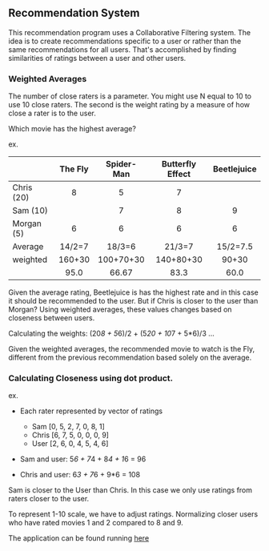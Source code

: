 ## Recommendation System

This recommendation program uses a Collaborative Filtering system. The idea is to create recommendations specific to a user or rather than the same recommendations for all users. That's accomplished by finding similarities of ratings between a user and other users.


### Weighted Averages

The number of close raters is a parameter. You might use N equal to 10 to use 10 close raters. The second is the weight rating by a measure of how close a rater is to the user.

Which movie has the highest average?

ex.

|               | The Fly | Spider-Man | Butterfly Effect | Beetlejuice  |
| :------------ | :-----: | :--------: | :--------------: | :----------: |   
|   Chris  (20) |     8   |      5     |        7         |              |
|   Sam    (10) |         |      7     |        8         |      9       |
|   Morgan (5)  |     6   |      6     |        6         |      6       |
|   Average     | 14/2=7  |   18/3=6   |      21/3=7      |   15/2=7.5   |
|   weighted    | 160+30  | 100+70+30  |    140+80+30     |     90+30    |
|               |  95.0   |    66.67   |       83.3       |      60.0    |

Given the average rating, Beetlejuice is has the highest rate and in this case it should be recommended to the user. But if Chris is closer to the user than Morgan? Using weighted averages, these values changes based on closeness between users.  

Calculating the weights: (20*8 + 5*6)/2 + (5*20 + 10*7 + 5*6)/3 ...

Given the weighted averages, the recommended movie to watch is the Fly, different from the previous recommendation based solely on the average.

### Calculating Closeness using dot product.

ex.
* Each rater represented by vector of ratings
  - Sam    [0, 5, 2, 7, 0, 8, 1]
  - Chris  [6, 7, 5, 0, 0, 0, 9]
  - User   [2, 6, 0, 4, 5, 4, 6]

* Sam and user: 5*6 + 7*4 + 8*4 + 1*6 = 96
* Chris and user: 6*3 + 7*6 + 9*6 = 108

Sam is closer to the User than Chris. In this case we only use ratings from raters closer to the user.

To represent 1-10 scale, we have to adjust ratings. Normalizing closer users who have rated movies 1 and 2 compared to 8 and 9.



The application can be found running [here](http://www.dukelearntoprogram.com/capstone/recommender.php?id=Rps2Qm01LkxMEX)
